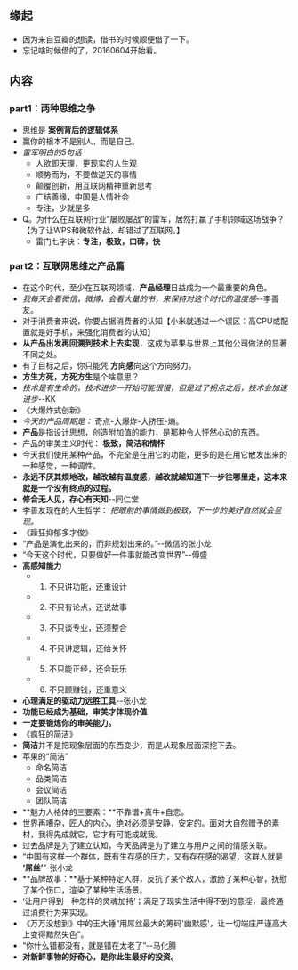 ##  缘起
+ 因为来自豆瓣的想读，借书的时候顺便借了一下。
+ 忘记啥时候借的了，20160604开始看。

##  内容
###  part1：两种思维之争
+ 思维是 **案例背后的逻辑体系**
+ 赢你的根本不是别人，而是自己。
+ *雷军明白的5句话*
	+ 人欲即天理，更现实的人生观
	+ 顺势而为，不要做逆天的事情
	+ 颠覆创新，用互联网精神重新思考
	+ 广结善缘，中国是人情社会
	+ 专注，少就是多
+ Q。为什么在互联网行业“屡败屡战”的雷军，居然打赢了手机领域这场战争？【为了让WPS和微软作战，却错过了互联网。】
	+ 雷门七字诀：**专注，极致，口碑，快**

###  part2：互联网思维之产品篇
+ 在这个时代，至少在互联网领域，**产品经理**日益成为一个最重要的角色。
+ *我每天会看微信，微博，会看大量的书，来保持对这个时代的温度感*--李善友。
+ 对于消费者来说，你要占据消费者的认知【小米就通过一个误区：高CPU或配置就是好手机，来强化消费者的认知】
+ **从产品出发再回溯到技术上去实现**，这成为苹果与世界上其他公司做法的显著不同之处。
+ 有了目标之后，你只能凭 **方向感**向这个方向努力。
+ **方生方死，方死方生**是个啥意思？
+ *技术是有生命的，技术进步一开始可能很慢，但是过了拐点之后，技术会加速进步*--KK
+ 《大爆炸式创新》
+ *今天的产品周期是：* 奇点-大爆炸-大挤压-熵。
+ **产品**是指设计思想，创造附加值的能力，是那种令人怦然心动的东西。
+ 产品的审美主义时代： **极致，简洁和情怀**
+ 今天我们使用某种产品，不完全是在用它的功能，更多的是在用它散发出来的一种感觉，一种调性。
+ **永远不厌其烦地改，越改越有温度感，越改就越知道下一步往哪里走，这本来就是一个没有终点的过程。**
+ **修合无人见，存心有天知**--同仁堂
+ 李善友现在的人生哲学： *把眼前的事情做到极致，下一步的美好自然就会呈现。*
+ 《躁狂抑郁多才俊》
+ “产品是演化出来的，而非规划出来的。”--微信的张小龙
+ “今天这个时代，只要做好一件事就能改变世界”--傅盛
+ **高感知能力**
	+ 1. 不只讲功能，还重设计
	+ 2. 不只有论点，还说故事
	+ 3. 不只谈专业，还须整合
	+ 4. 不只讲逻辑，还给关怀
	+ 5. 不只能正经，还会玩乐
	+ 6. 不只顾赚钱，还重意义
+ **心理满足的驱动力远胜工具**--张小龙
+ **功能已经成为基础，审美才体现价值**
+ **一定要锻炼你的审美能力。**
+ 《疯狂的简洁》
+ **简洁**并不是把现象层面的东西变少，而是从现象层面深挖下去。
+ 苹果的“简洁”
	+ 命名简洁
	+ 品类简洁
	+ 会议简洁
	+ 团队简洁
+ **魅力人格体的三要素：**不靠谱+真牛+自恋。
+ 世界再嘈杂，匠人的内心，绝对必须是安静，安定的。面对大自然赠予的素材，我得先成就它，它才有可能成就我。
+ 过去品牌是为了建立认知，今天品牌是为了建立与用户之间的情感关联。
+ “中国有这样一个群体，既有生存感的压力，又有存在感的渴望，这群人就是 **‘屌丝’**”-张小龙
+ **品牌故事：**基于某种特定人群，反抗了某个敌人，激励了某种心智，抚慰了某个伤口，渲染了某种生活场景。
+ ‘让用户得到一种怎样的灵魂加持’；满足了现实生活中得不到的意淫，最终通过消费行为来实现。
+ 《万万没想到》中的王大锤“用屌丝最大的筹码'幽默感'，让一切端庄严谨高大上变得黯然失色”。
+ “你什么错都没有，就是错在太老了”--马化腾
+ **对新鲜事物的好奇心，是你此生最好的投资。**